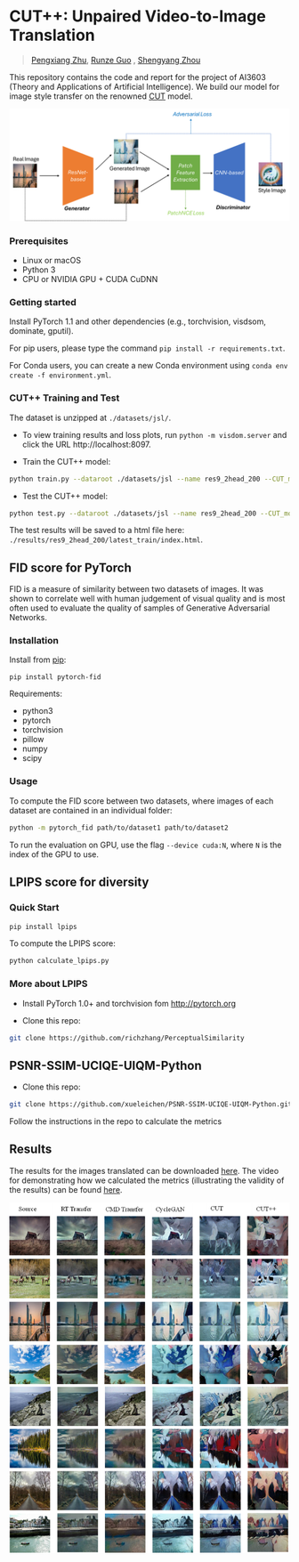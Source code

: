 # CUT++: Unpaired Video-to-Image Translation

> [Pengxiang Zhu](https://jubsteven.github.io/), [Runze Guo]() , [Shengyang Zhou]()

This repository contains the code and report for the project of AI3603 (Theory and Applications of Artificial Intelligence). We build our model for image style transfer on the renowned [CUT](https://github.com/taesungp/contrastive-unpaired-translation) model.

![Alt text](imgs/framework.png)



### Prerequisites
- Linux or macOS
- Python 3
- CPU or NVIDIA GPU + CUDA CuDNN

### Getting started

Install PyTorch 1.1 and other dependencies (e.g., torchvision, visdsom, dominate, gputil).

  For pip users, please type the command `pip install -r requirements.txt`.

  For Conda users,  you can create a new Conda environment using `conda env create -f environment.yml`.

### CUT++ Training and Test

The dataset is unzipped at `./datasets/jsl/`.

- To view training results and loss plots, run `python -m visdom.server` and click the URL http://localhost:8097.

- Train the CUT++ model:
```bash
python train.py --dataroot ./datasets/jsl --name res9_2head_200 --CUT_mode CUT
```

- Test the CUT++ model:
```bash
python test.py --dataroot ./datasets/jsl --name res9_2head_200 --CUT_mode CUT --phase test
```

The test results will be saved to a html file here: `./results/res9_2head_200/latest_train/index.html`.

## FID score for PyTorch

FID is a measure of similarity between two datasets of images.
It was shown to correlate well with human judgement of visual quality and is most often used to evaluate the quality of samples of Generative Adversarial Networks.

### Installation

Install from [pip](https://pypi.org/project/pytorch-fid/):

```
pip install pytorch-fid
```

Requirements:
- python3
- pytorch
- torchvision
- pillow
- numpy
- scipy

### Usage

To compute the FID score between two datasets, where images of each dataset are contained in an individual folder:
```bash
python -m pytorch_fid path/to/dataset1 path/to/dataset2
```
To run the evaluation on GPU, use the flag `--device cuda:N`, where `N` is the index of the GPU to use.

## LPIPS score for diversity

### Quick Start

```
pip install lpips
```

To compute the LPIPS score:

```bash
python calculate_lpips.py
```

### More about LPIPS

- Install PyTorch 1.0+ and torchvision fom http://pytorch.org

- Clone this repo:
```bash
git clone https://github.com/richzhang/PerceptualSimilarity
```

## PSNR-SSIM-UCIQE-UIQM-Python

- Clone this repo:
```bash
git clone https://github.com/xueleichen/PSNR-SSIM-UCIQE-UIQM-Python.git
```

Follow the instructions in the repo to calculate the metrics


## Results

The results for the images translated can be downloaded [here](https://jbox.sjtu.edu.cn/l/G1MiXz). The video for demonstrating how we calculated the metrics (illustrating the validity of the results) can be found [here](https://jbox.sjtu.edu.cn/l/b1hOji).


![Alt text](imgs/result.png)


